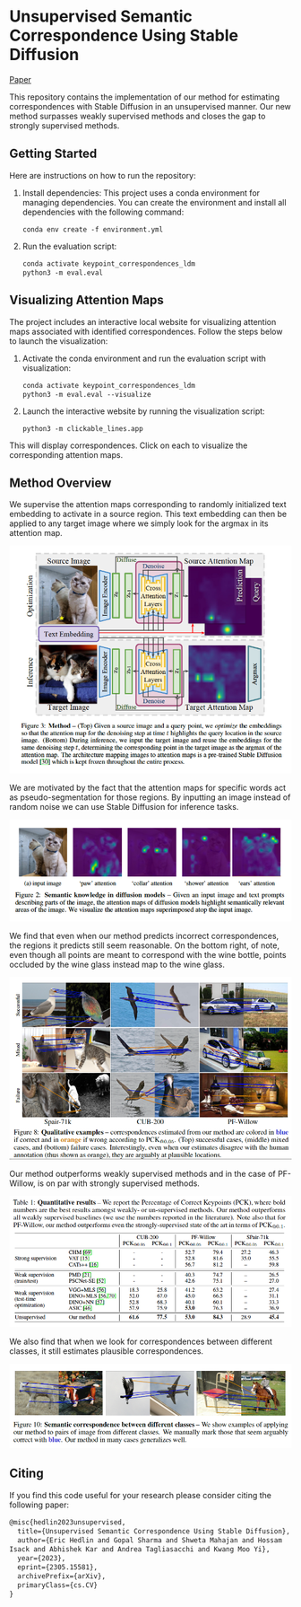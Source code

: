 # Unsupervised Semantic Correspondence Using Stable Diffusion

[Paper](https://arxiv.org/abs/2305.15581)

This repository contains the implementation of our method for estimating correspondences with Stable Diffusion in an unsupervised manner. Our new method surpasses weakly supervised methods and closes the gap to strongly supervised methods. 

## Getting Started

Here are instructions on how to run the repository:

1. Install dependencies: This project uses a conda environment for managing dependencies. You can create the environment and install all dependencies with the following command:
    ```shell
    conda env create -f environment.yml
    ```
2. Run the evaluation script:
    ```shell
    conda activate keypoint_correspondences_ldm
    python3 -m eval.eval
    ```

## Visualizing Attention Maps

The project includes an interactive local website for visualizing attention maps associated with identified correspondences. Follow the steps below to launch the visualization:

1. Activate the conda environment and run the evaluation script with visualization:

    ```shell
    conda activate keypoint_correspondences_ldm
    python3 -m eval.eval --visualize
    ```

2. Launch the interactive website by running the visualization script:

    ```shell
    python3 -m clickable_lines.app
    ```

This will display correspondences. Click on each to visualize the corresponding attention maps. 

## Method Overview

We supervise the attention maps corresponding to randomly initialized text embedding to activate in a source region. This text embedding can then be applied to any target image where we simply look for the argmax in its attention map.

[![Method Overview](./docs/method.png)](https://youtu.be/br2zX9XkWX0)

We are motivated by the fact that the attention maps for specific words act as pseudo-segmentation for those regions. By inputting an image instead of random noise we can use Stable Diffusion for inference tasks.

![English Word Attention Maps](./docs/english_word_attn_maps.png)

We find that even when our method predicts incorrect correspondences, the regions it predicts still seem reasonable. On the bottom right, of note, even though all points are meant to correspond with the wine bottle, points occluded by the wine glass instead map to the wine glass.

![Qualitative Examples](./docs/qualitative_examples.png)

Our method outperforms weakly supervised methods and in the case of PF-Willow, is on par with strongly supervised methods.

![Qualitative Performance](./docs/qualitative_performance.png)

We also find that when we look for correspondences between different classes, it still estimates plausible correspondences.

![Cross Class Correspondences](./docs/cross_class_correspondences.png)


## Citing
If you find this code useful for your research please consider citing the following paper:

	@misc{hedlin2023unsupervised,
      title={Unsupervised Semantic Correspondence Using Stable Diffusion}, 
      author={Eric Hedlin and Gopal Sharma and Shweta Mahajan and Hossam Isack and Abhishek Kar and Andrea Tagliasacchi and Kwang Moo Yi},
      year={2023},
      eprint={2305.15581},
      archivePrefix={arXiv},
      primaryClass={cs.CV}
    }